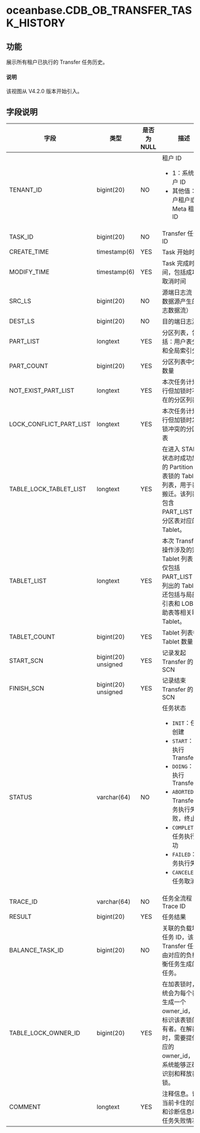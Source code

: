 # oceanbase.CDB_OB_TRANSFER_TASK_HISTORY

## 功能

展示所有租户已执行的 Transfer 任务历史。

<main id="notice" type='explain'>
  <h4>说明</h4>
  <p>该视图从 V4.2.0 版本开始引入。</p>
</main>

## 字段说明

| **字段** | **类型** | **是否为 NULL** | **描述** |
| --- | --- | --- | --- |
|  TENANT_ID | bigint(20)           | NO | 租户 ID<ul><li>1：系统租户 ID  </li><li>其他值：用户租户或者 Meta 租户 ID </li></ul>|
| TASK_ID | bigint(20) | NO | Transfer 任务 ID |
| CREATE_TIME | timestamp(6) | YES | Task 开始时间 |
| MODIFY_TIME | timestamp(6) | YES | Task 完成时间，包括成功、取消时间 |
| SRC_LS | bigint(20) | NO | 源端日志流（从数据源产生的日志数据流） |
| DEST_LS | bigint(20) | NO | 目的端日志流 |
| PART_LIST | longtext | YES | 分区列表，包括：用户表分区和全局索引分区 |
| PART_COUNT | bigint(20) | YES | 分区列表中分区数量 |
| NOT_EXIST_PART_LIST | longtext | YES | 本次任务计划执行但加锁时不存在的分区列表 |
| LOCK_CONFLICT_PART_LIST | longtext | YES | 本次任务计划执行但加锁时发生锁冲突的分区列表 |
| TABLE_LOCK_TABLET_LIST | longtext | YES | 在进入 START 状态时成功加锁的 Partition 级表锁的 Tablet 列表，用于表锁搬迁。该列表仅包含 PART_LIST 中分区表对应的 Tablet。 |
| TABLET_LIST | longtext | YES | 本次 Transfer 操作涉及的完整 Tablet 列表，不仅包括 PART_LIST 中列出的 Tablet，还包括与局部索引表和 LOB 辅助表等相关联的 Tablet。 |
| TABLET_COUNT | bigint(20) | YES | Tablet 列表中 Tablet 数量 |
| START_SCN | bigint(20) unsigned | YES | 记录发起 Transfer 的 SCN |
| FINISH_SCN | bigint(20) unsigned | YES | 记录结束 Transfer 的 SCN |
| STATUS | varchar(64) | NO | 任务状态<ul><li>`INIT`：任务创建  </li><li>`START`：开始执行 Transfer </li><li>`DOING`：正在执行 Transfer </li><li>`ABORTED`：Transfer 任务执行失败，终止 </li><li>`COMPLETED`：任务执行成功 </li><li>`FAILED`：任务执行失败 </li><li>`CANCELED`：任务取消 </li></ul>|
| TRACE_ID | varchar(64) | NO | 任务全流程 Trace ID |
| RESULT | bigint(20) | YES | 任务结果 |
| BALANCE_TASK_ID | bigint(20) | NO | 关联的负载均衡任务 ID，该 Transfer 任务是由对应的负载均衡任务生成的子任务。 |
| TABLE_LOCK_OWNER_ID | bigint(20) | YES | 在加表锁时，系统会为每个表锁生成一个 owner_id，用于标识该表锁的所有者。在解表锁时，需要提供相应的 owner_id，以便系统能够正确地识别和释放表锁。 |
| COMMENT | longtext | YES | 注释信息。记录当前卡住的原因和诊断信息以及任务失败情况 |
